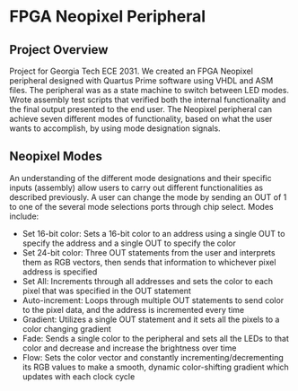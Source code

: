 # FPGA Neopixel Peripheral

## Project Overview
Project for Georgia Tech ECE 2031. We created an FPGA Neopixel peripheral designed with Quartus Prime software using VHDL and ASM files. 
The peripheral was as a state machine to switch between LED modes.
Wrote assembly test scripts that verified both the internal functionality and the final output presented to the end user.
The Neopixel peripheral can achieve seven different modes of functionality, based on what the user wants to accomplish, by using mode designation signals. 


## Neopixel Modes
An understanding of the different mode designations and their specific inputs (assembly) allow users to carry out different functionalities as described previously. A user can change the mode by sending an OUT of 1 to one of the several mode selections ports through chip select. Modes include:

- Set 16-bit color: Sets a 16-bit color to an address using a single OUT to specify the address and a single OUT to specify the color
- Set 24-bit color: Three OUT statements from the user and interprets them as RGB vectors, then sends that information to whichever pixel address is specified
- Set All: Increments through all addresses and sets the color to each pixel that was specified in the OUT statement
- Auto-increment: Loops through multiple OUT statements to send color to the pixel data, and the address is incremented every time
- Gradient: Utilizes a single OUT statement and it sets all the pixels to a color changing gradient
- Fade: Sends a single color to the peripheral and sets all the LEDs to that color and decrease and increase the brightness over time
- Flow: Sets the color vector and constantly incrementing/decrementing its RGB values to make a smooth, dynamic color-shifting gradient which updates with each clock cycle
